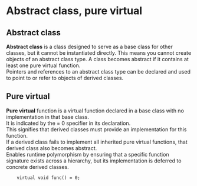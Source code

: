 Abstract class, pure virtual
============================
  
Abstract class
--------------
**Abstract class** is a class designed to serve as a base class for other classes, but it cannot be instantiated directly. This means you cannot create objects of an abstract class type. A class becomes abstract if it contains at least one pure virtual function.  
Pointers and references to an abstract class type can be declared and used to point to or refer to objects of derived classes.  
  
Pure virtual
------------
**Pure virtual** function is a virtual function declared in a base class with no implementation in that base class.  
It is indicated by the = 0 specifier in its declaration.  
This signifies that derived classes must provide an implementation for this function.  
If a derived class fails to implement all inherited pure virtual functions, that derived class also becomes abstract.  
Enables runtime polymorphism by ensuring that a specific function signature exists across a hierarchy, but its implementation is deferred to concrete derived classes.  
```
    virtual void func() = 0;
```